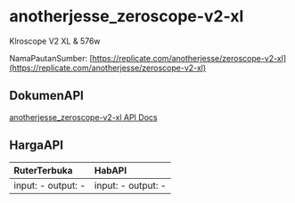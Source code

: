 # anotherjesse_zeroscope-v2-xl

Klroscope V2 XL & 576w

NamaPautanSumber: [https://replicate.com/anotherjesse/zeroscope-v2-xl](https://replicate.com/anotherjesse/zeroscope-v2-xl)

## DokumenAPI

[anotherjesse_zeroscope-v2-xl API Docs](../apis/kl/anotherjesse_zeroscope-v2-xl.md)

## HargaAPI

| RuterTerbuka | HabAPI |
|:---|:---|
| input: - output: - | input: - output: - |
